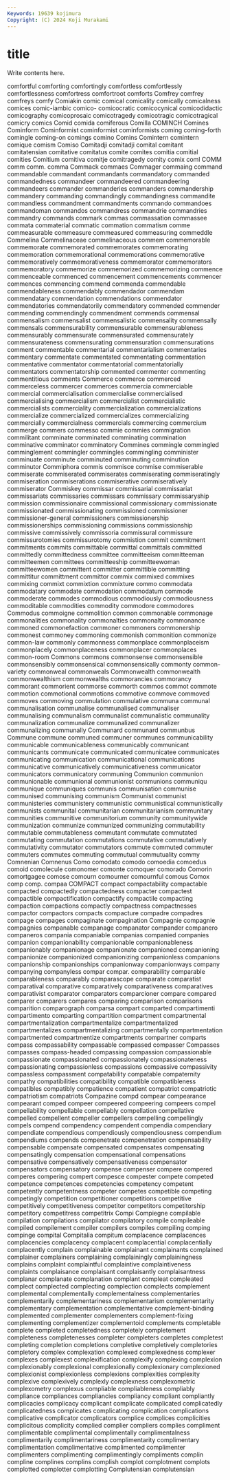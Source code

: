 ```yaml
---
Keywords: 19639 kojimura
Copyright: (C) 2024 Koji Murakami
---
```


# title

Write contents here.



comfortful comforting comfortingly
comfortless comfortlessly comfortlessness comfortress comfortroot comforts Comfrey comfrey comfreys comfy
Comiakin comic comical comicality comically comicalness comices comic-iambic comico- comicocratic
comicocynical comicodidactic comicography comicoprosaic comicotragedy comicotragic comicotragical comicry comics Comid
comida comiferous Comilla COMINCH Comines Cominform Cominformist cominformist cominformists coming
coming-forth comingle coming-on comings comino Comins Comintern comintern comique comism
Comiso Comitadji comitadji comital comitant comitatensian comitative comitatus comite comites
comitia comitial comities Comitium comitiva comitje comitragedy comity comix coml
COMM comm comm. comma Commack commaes Commager commaing command commandable
commandant commandants commandatory commanded commandedness commandeer commandeered commandeering commandeers commander
commanderies commanders commandership commandery commanding commandingly commandingness commandite commandless commandment
commandments commando commandoes commandoman commandos commandress commandrie commandries commandry commands
commark commas commassation commassee commata commaterial commatic commation commatism comme
commeasurable commeasure commeasured commeasuring commeddle Commelina Commelinaceae commelinaceous commem commemorable
commemorate commemorated commemorates commemorating commemoration commemorational commemorations commemorative commemoratively commemorativeness
commemorator commemorators commemoratory commemorize commemorized commemorizing commence commenceable commenced commencement
commencements commencer commences commencing commend commenda commendable commendableness commendably commendador
commendam commendatary commendation commendations commendator commendatories commendatorily commendatory commended commender
commending commendingly commendment commends commensal commensalism commensalist commensalistic commensality commensally
commensals commensurability commensurable commensurableness commensurably commensurate commensurated commensurately commensurateness commensurating
commensuration commensurations comment commentable commentarial commentarialism commentaries commentary commentate commentated
commentating commentation commentative commentator commentatorial commentatorially commentators commentatorship commented commenter
commenting commentitious comments Commerce commerce commerced commerceless commercer commerces commercia
commerciable commercial commercialisation commercialise commercialised commercialising commercialism commercialist commercialistic commercialists
commerciality commercialization commercializations commercialize commercialized commercializes commercializing commercially commercialness commercials
commercing commercium commerge commers commesso commie commies commigration commilitant comminate
comminated comminating commination comminative comminator comminatory Commines commingle commingled comminglement
commingler commingles commingling comminister comminuate comminute comminuted comminuting comminution comminutor
Commiphora commis commisce commise commiserable commiserate commiserated commiserates commiserating commiseratingly
commiseration commiserations commiserative commiseratively commiserator Commiskey commissar commissarial commissariat commissariats
commissaries commissars commissary commissaryship commission commissionaire commissional commissionary commissionate commissionated
commissionating commissioned commissioner commissioner-general commissioners commissionership commissionerships commissioning commissions commissionship
commissive commissively commissoria commissural commissure commissurotomies commissurotomy commistion commit commitment
commitments commits committable committal committals committed committedly committedness committee committeeism
committeeman committeemen committees committeeship committeewoman committeewomen committent committer committible committing
committitur committment committor commix commixed commixes commixing commixt commixtion commixture
commo commodata commodatary commodate commodation commodatum commode commoderate commodes commodious
commodiously commodiousness commoditable commodities commodity commodore commodores Commodus commoigne commolition
common commonable commonage commonalities commonality commonalties commonalty commonance commoned commonefaction
commoner commoners commonership commonest commoney commoning commonish commonition commonize common-law
commonly commonness commonplace commonplaceism commonplacely commonplaceness commonplacer commonplaces common-room Commons
commons commonsense commonsensible commonsensibly commonsensical commonsensically commonty common-variety commonweal commonweals
Commonwealth commonwealth commonwealthism commonwealths commorancies commorancy commorant commorient commorse commorth
commos commot commote commotion commotional commotions commotive commove commoved commoves
commoving commulation commulative communa communal communalisation communalise communalised communaliser communalising
communalism communalist communalistic communality communalization communalize communalized communalizer communalizing communally
Communard communard communbus Commune commune communed communer communes communicability communicable
communicableness communicably communicant communicants communicate communicated communicatee communicates communicating communication
communicational communications communicative communicatively communicativeness communicator communicators communicatory communing Communion
communion communionable communional communionist communions communiqu communique communiques communis communisation
communise communised communising communism Communist communist communisteries communistery communistic communistical
communistically communists communital communitarian communitarianism communitary communities communitive communitorium community
communitywide communization communize communized communizing commutability commutable commutableness commutant commutate
commutated commutating commutation commutations commutative commutatively commutativity commutator commutators commute
commuted commuter commuters commutes commuting commutual commutuality commy Comnenian Comnenus
Como comodato comodo comoedia comoedus comoid comolecule comonomer comonte comoquer
comorado Comorin comortgagee comose comourn comourner comournful comous Comox comp
comp. compaa COMPACT compact compactability compactable compacted compactedly compactedness compacter
compactest compactible compactification compactify compactile compacting compaction compactions compactly compactness
compactnesses compactor compactors compacts compacture compadre compadres compage compages compaginate
compagination Compagnie compagnie compagnies companable companage companator compander companero companeros
compania companiable companias companied companies companion companionability companionable companionableness companionably
companionage companionate companioned companioning companionize companionized companionizing companionless companions companionship
companionships companionway companionways company companying companyless compar compar. comparability comparable
comparableness comparably comparascope comparate comparatist comparatival comparative comparatively comparativeness comparatives
comparativist comparator comparators comparcioner compare compared comparer comparers compares comparing
comparison comparisons comparition comparograph comparsa compart comparted compartimenti compartimento comparting
compartition compartment compartmental compartmentalization compartmentalize compartmentalized compartmentalizes compartmentalizing compartmentally compartmentation
compartmented compartmentize compartments compartner comparts compass compassability compassable compassed compasser
Compasses compasses compass-headed compassing compassion compassionable compassionate compassionated compassionately compassionateness
compassionating compassionless compassions compassive compassivity compassless compassment compatability compatable compaternity
compathy compatibilities compatibility compatible compatibleness compatibles compatibly compatience compatient compatriot
compatriotic compatriotism compatriots Compazine compd compear compearance compearant comped compeer
compeered compeering compeers compel compellability compellable compellably compellation compellative compelled
compellent compeller compellers compelling compellingly compels compend compendency compendent compendia
compendiary compendiate compendious compendiously compendiousness compendium compendiums compends compenetrate compenetration
compensability compensable compensate compensated compensates compensating compensatingly compensation compensational compensations
compensative compensatively compensativeness compensator compensators compensatory compense compenser compere compered
comperes compering compert compesce compester compete competed competence competences competencies
competency competent competently competentness competer competes competible competing competingly competition
competitioner competitions competitive competitively competitiveness competitor competitors competitorship competitory competitress
competitrix Compi Compiegne compilable compilation compilations compilator compilatory compile compileable
compiled compilement compiler compilers compiles compiling comping compinge compital Compitalia
compitum complacence complacences complacencies complacency complacent complacential complacentially complacently complain
complainable complainant complainants complained complainer complainers complaining complainingly complainingness complains
complaint complaintful complaintive complaintiveness complaints complaisance complaisant complaisantly complaisantness complanar
complanate complanation complant compleat compleated complect complected complecting complection complects
complement complemental complementally complementalness complementaries complementarily complementariness complementarism complementarity complementary
complementation complementative complement-binding complemented complementer complementers complement-fixing complementing complementizer complementoid
complements completable complete completed completedness completely completement completeness completenesses completer
completers completes completest completing completion completions completive completively completories completory
complex complexation complexed complexedness complexer complexes complexest complexification complexify complexing
complexion complexionably complexional complexionally complexionary complexioned complexionist complexionless complexions complexities
complexity complexive complexively complexly complexness complexometric complexometry complexus compliable compliableness
compliably compliance compliances compliancies compliancy compliant compliantly complicacies complicacy complicant
complicate complicated complicatedly complicatedness complicates complicating complication complications complicative complicator
complicators complice complices complicities complicitous complicity complied complier compliers complies
compliment complimentable complimental complimentally complimentalness complimentarily complimentariness complimentarity complimentary complimentation
complimentative complimented complimenter complimenters complimenting complimentingly compliments complin compline complines
complins complish complot complotment complots complotted complotter complotting Complutensian complutensian
